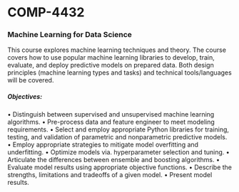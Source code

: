 # COMP-4432
### Machine Learning for Data Science

This course explores machine learning techniques and theory. The course covers how to use
popular machine learning libraries to develop, train, evaluate, and deploy predictive models on
prepared data. Both design principles (machine learning types and tasks) and technical
tools/languages will be covered.

##### Objectives:
• Distinguish between supervised and unsupervised machine learning algorithms.
• Pre-process data and feature engineer to meet modeling requirements.
• Select and employ appropriate Python libraries for training, testing, and validation of
parametric and nonparametric predictive models.
• Employ appropriate strategies to mitigate model overfitting and underfitting.
• Optimize models via. hyperparameter selection and tuning.
• Articulate the differences between ensemble and boosting algorithms.
• Evaluate model results using appropriate objective functions.
• Describe the strengths, limitations and tradeoffs of a given model.
• Present model results.

